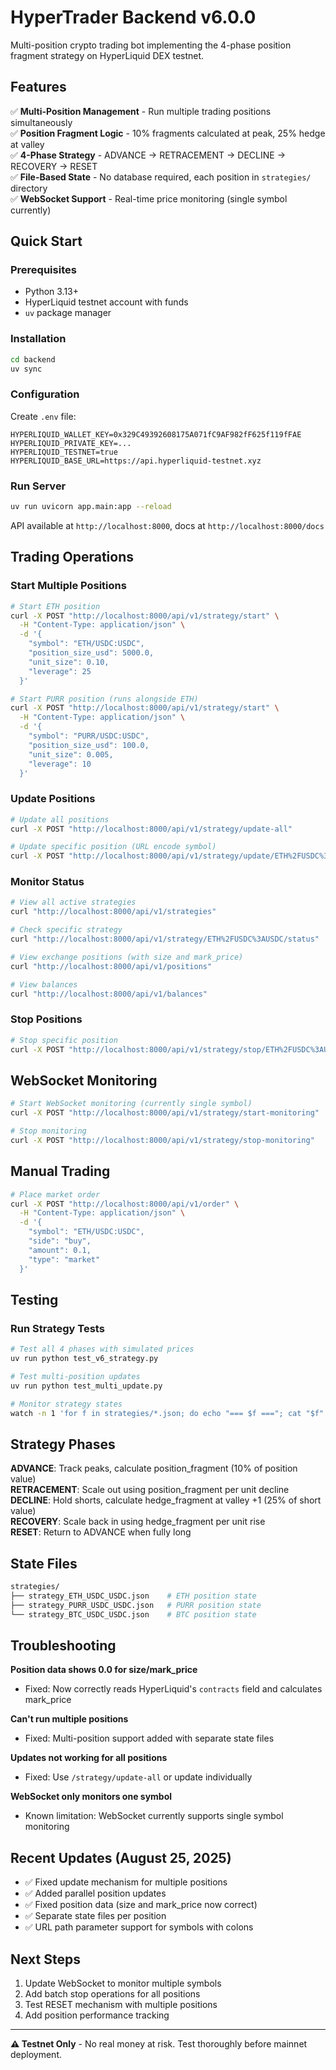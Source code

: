 # HyperTrader Backend v6.0.0

Multi-position crypto trading bot implementing the 4-phase position fragment strategy on HyperLiquid DEX testnet.

## Features

✅ **Multi-Position Management** - Run multiple trading positions simultaneously  
✅ **Position Fragment Logic** - 10% fragments calculated at peak, 25% hedge at valley  
✅ **4-Phase Strategy** - ADVANCE → RETRACEMENT → DECLINE → RECOVERY → RESET  
✅ **File-Based State** - No database required, each position in `strategies/` directory  
✅ **WebSocket Support** - Real-time price monitoring (single symbol currently)

## Quick Start

### Prerequisites
- Python 3.13+
- HyperLiquid testnet account with funds
- `uv` package manager

### Installation

```bash
cd backend
uv sync
```

### Configuration

Create `.env` file:
```env
HYPERLIQUID_WALLET_KEY=0x329C49392608175A071fC9AF982fF625f119fFAE 
HYPERLIQUID_PRIVATE_KEY=...
HYPERLIQUID_TESTNET=true
HYPERLIQUID_BASE_URL=https://api.hyperliquid-testnet.xyz
```

### Run Server

```bash
uv run uvicorn app.main:app --reload
```

API available at `http://localhost:8000`, docs at `http://localhost:8000/docs`

## Trading Operations

### Start Multiple Positions

```bash
# Start ETH position
curl -X POST "http://localhost:8000/api/v1/strategy/start" \
  -H "Content-Type: application/json" \
  -d '{
    "symbol": "ETH/USDC:USDC",
    "position_size_usd": 5000.0,
    "unit_size": 0.10,
    "leverage": 25
  }'

# Start PURR position (runs alongside ETH)
curl -X POST "http://localhost:8000/api/v1/strategy/start" \
  -H "Content-Type: application/json" \
  -d '{
    "symbol": "PURR/USDC:USDC",
    "position_size_usd": 100.0,
    "unit_size": 0.005,
    "leverage": 10
  }'
```

### Update Positions

```bash
# Update all positions
curl -X POST "http://localhost:8000/api/v1/strategy/update-all"

# Update specific position (URL encode symbol)
curl -X POST "http://localhost:8000/api/v1/strategy/update/ETH%2FUSDC%3AUSDC"
```

### Monitor Status

```bash
# View all active strategies
curl "http://localhost:8000/api/v1/strategies"

# Check specific strategy
curl "http://localhost:8000/api/v1/strategy/ETH%2FUSDC%3AUSDC/status"

# View exchange positions (with size and mark_price)
curl "http://localhost:8000/api/v1/positions"

# View balances
curl "http://localhost:8000/api/v1/balances"
```

### Stop Positions

```bash
# Stop specific position
curl -X POST "http://localhost:8000/api/v1/strategy/stop/ETH%2FUSDC%3AUSDC"
```

## WebSocket Monitoring

```bash
# Start WebSocket monitoring (currently single symbol)
curl -X POST "http://localhost:8000/api/v1/strategy/start-monitoring"

# Stop monitoring
curl -X POST "http://localhost:8000/api/v1/strategy/stop-monitoring"
```

## Manual Trading

```bash
# Place market order
curl -X POST "http://localhost:8000/api/v1/order" \
  -H "Content-Type: application/json" \
  -d '{
    "symbol": "ETH/USDC:USDC",
    "side": "buy",
    "amount": 0.1,
    "type": "market"
  }'
```

## Testing

### Run Strategy Tests

```bash
# Test all 4 phases with simulated prices
uv run python test_v6_strategy.py

# Test multi-position updates
uv run python test_multi_update.py

# Monitor strategy states
watch -n 1 'for f in strategies/*.json; do echo "=== $f ==="; cat "$f" | python -m json.tool | head -15; done'
```

## Strategy Phases

**ADVANCE**: Track peaks, calculate position_fragment (10% of position value)  
**RETRACEMENT**: Scale out using position_fragment per unit decline  
**DECLINE**: Hold shorts, calculate hedge_fragment at valley +1 (25% of short value)  
**RECOVERY**: Scale back in using hedge_fragment per unit rise  
**RESET**: Return to ADVANCE when fully long

## State Files

```bash
strategies/
├── strategy_ETH_USDC_USDC.json    # ETH position state
├── strategy_PURR_USDC_USDC.json   # PURR position state
└── strategy_BTC_USDC_USDC.json    # BTC position state
```

## Troubleshooting

**Position data shows 0.0 for size/mark_price**
- Fixed: Now correctly reads HyperLiquid's `contracts` field and calculates mark_price

**Can't run multiple positions**
- Fixed: Multi-position support added with separate state files

**Updates not working for all positions**
- Fixed: Use `/strategy/update-all` or update individually

**WebSocket only monitors one symbol**
- Known limitation: WebSocket currently supports single symbol monitoring

## Recent Updates (August 25, 2025)

- ✅ Fixed update mechanism for multiple positions
- ✅ Added parallel position updates
- ✅ Fixed position data (size and mark_price now correct)
- ✅ Separate state files per position
- ✅ URL path parameter support for symbols with colons

## Next Steps

1. Update WebSocket to monitor multiple symbols
2. Add batch stop operations for all positions
3. Test RESET mechanism with multiple positions
4. Add position performance tracking

---

**⚠️ Testnet Only** - No real money at risk. Test thoroughly before mainnet deployment.